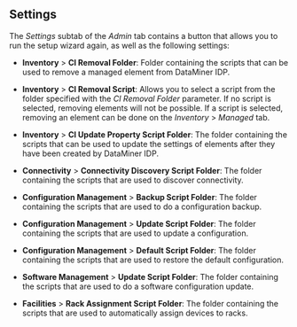 ## Settings

The *Settings* subtab of the *Admin* tab contains a button that allows you to run the setup wizard again, as well as the following settings:

- **Inventory** > **CI Removal Folder**: Folder containing the scripts that can be used to remove a managed element from DataMiner IDP.

- **Inventory** > **CI Removal Script**: Allows you to select a script from the folder specified with the *CI Removal Folder* parameter. If no script is selected, removing elements will not be possible. If a script is selected, removing an element can be done on the *Inventory* > *Managed* tab.

- **Inventory** > **CI Update Property Script Folder**: The folder containing the scripts that can be used to update the settings of elements after they have been created by DataMiner IDP.

- **Connectivity** > **Connectivity Discovery Script Folder**: The folder containing the scripts that are used to discover connectivity.

- **Configuration Management** > **Backup Script Folder**: The folder containing the scripts that are used to do a configuration backup.

- **Configuration Management** > **Update Script Folder**: The folder containing the scripts that are used to update a configuration.

- **Configuration Management** > **Default Script Folder**: The folder containing the scripts that are used to restore the default configuration.

- **Software Management** > **Update Script Folder**: The folder containing the scripts that are used to do a software configuration update.

- **Facilities** > **Rack Assignment Script Folder**: The folder containing the scripts that are used to automatically assign devices to racks.
